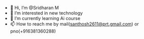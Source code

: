 - 👋 Hi, I’m @Sridharan M
- 👀 I’m interested in new technology 
- 🌱 I’m currently learning Ai course
- 📫 How to reach me by mail(santhosh2611@prt.gmail.com) or pno(+916381360288)

<!---
Sridharan2001/Sridharan2001 is a ✨ special ✨ repository because its `README.md` (this file) appears on your GitHub profile.
You can click the Preview link to take a look at your changes.
--->
